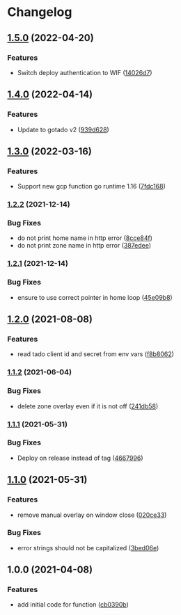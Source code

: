 # Changelog

## [1.5.0](https://github.com/gonzolino/tado-window-control/compare/v1.4.0...v1.5.0) (2022-04-20)


### Features

* Switch deploy authentication to WIF ([14026d7](https://github.com/gonzolino/tado-window-control/commit/14026d7f7b6660ae44b110998444fa37b5e90c64))

## [1.4.0](https://github.com/gonzolino/tado-window-control/compare/v1.3.0...v1.4.0) (2022-04-14)


### Features

* Update to gotado v2 ([939d628](https://github.com/gonzolino/tado-window-control/commit/939d628bab28129c3cfcb39fe03c2448faf46ce8))

## [1.3.0](https://github.com/gonzolino/tado-window-control/compare/v1.2.2...v1.3.0) (2022-03-16)


### Features

* Support new gcp function go runtime 1.16 ([7fdc168](https://github.com/gonzolino/tado-window-control/commit/7fdc168f68d21617d08226fcbb37cfb7ff41ee64))

### [1.2.2](https://www.github.com/gonzolino/tado-window-control/compare/v1.2.1...v1.2.2) (2021-12-14)


### Bug Fixes

* do not print home name in http error ([8cce84f](https://www.github.com/gonzolino/tado-window-control/commit/8cce84fdc3e80d2824307e65620a8b27e9566629))
* do not print zone name in http error ([387edee](https://www.github.com/gonzolino/tado-window-control/commit/387edeed9fe6f28d045a10aaec556a49a775c018))

### [1.2.1](https://www.github.com/gonzolino/tado-window-control/compare/v1.2.0...v1.2.1) (2021-12-14)


### Bug Fixes

* ensure to use correct pointer in home loop ([45e09b8](https://www.github.com/gonzolino/tado-window-control/commit/45e09b8fb51c73d8d537401e7e4627fddc77c123))

## [1.2.0](https://www.github.com/gonzolino/tado-window-control/compare/v1.1.2...v1.2.0) (2021-08-08)


### Features

* read tado client id and secret from env vars ([f8b8062](https://www.github.com/gonzolino/tado-window-control/commit/f8b8062dddc45f29184d81c962ad3775b5ebf36f))

### [1.1.2](https://www.github.com/gonzolino/tado-window-control/compare/v1.1.1...v1.1.2) (2021-06-04)


### Bug Fixes

* delete zone overlay even if it is not off ([241db58](https://www.github.com/gonzolino/tado-window-control/commit/241db58efd66f4c03be58b1a82a2bd67e1981850))

### [1.1.1](https://www.github.com/gonzolino/tado-window-control/compare/v1.1.0...v1.1.1) (2021-05-31)


### Bug Fixes

* Deploy on release instead of tag ([4667996](https://www.github.com/gonzolino/tado-window-control/commit/46679963182729a3f834767ff750fc1600b2c1b2))

## [1.1.0](https://www.github.com/gonzolino/tado-window-control/compare/v1.0.0...v1.1.0) (2021-05-31)


### Features

* remove manual overlay on window close ([020ce33](https://www.github.com/gonzolino/tado-window-control/commit/020ce3312138ec34c0f0be9de1d05ea66fd6faad))


### Bug Fixes

* error strings should not be capitalized ([3bed06e](https://www.github.com/gonzolino/tado-window-control/commit/3bed06ef590ea16cf6386083d8225a682f05c6c8))

## 1.0.0 (2021-04-08)


### Features

* add initial code for function ([cb0390b](https://www.github.com/gonzolino/tado-window-control/commit/cb0390bd83b738e256c0cf63461227368bec263a))
